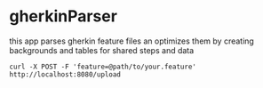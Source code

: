 # gherkinParser
this app parses gherkin feature files an optimizes them by creating backgrounds and tables for shared steps and data 

```
curl -X POST -F 'feature=@path/to/your.feature' http://localhost:8080/upload
```
